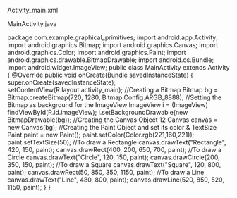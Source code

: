 Activity_main.xml

<?xml version="1.0" encoding="utf-8"?>
<RelativeLayout xmlns:android="http://schemas.android.com/apk/res/android"
android:layout_width="match_parent"
android:layout_height="match_parent"
android:background="#000000">
<ImageView
android:id="@+id/imageView"
android:layout_width="match_parent"
android:layout_height="match_parent" />
</RelativeLayout>


MainActivity.java

package com.example.graphical_primitives;
import android.app.Activity;
import android.graphics.Bitmap;
import android.graphics.Canvas;
import android.graphics.Color;
import android.graphics.Paint;
import android.graphics.drawable.BitmapDrawable;
import android.os.Bundle;
import android.widget.ImageView;
public class MainActivity extends Activity
{
@Override
public void onCreate(Bundle savedInstanceState)
{
super.onCreate(savedInstanceState);
setContentView(R.layout.activity_main);
//Creating a Bitmap
Bitmap bg = Bitmap.createBitmap(720, 1280, Bitmap.Config.ARGB_8888);
//Setting the Bitmap as background for the ImageView
ImageView i = (ImageView) findViewById(R.id.imageView);
i.setBackgroundDrawable(new BitmapDrawable(bg));
//Creating the Canvas Object
12
Canvas canvas = new Canvas(bg);
//Creating the Paint Object and set its color & TextSize
Paint paint = new Paint();
paint.setColor(Color.rgb(221,160,221));
paint.setTextSize(50);
//To draw a Rectangle
canvas.drawText("Rectangle", 420, 150, paint);
canvas.drawRect(400, 200, 650, 700, paint);
//To draw a Circle
canvas.drawText("Circle", 120, 150, paint);
canvas.drawCircle(200, 350, 150, paint);
//To draw a Square
canvas.drawText("Square", 120, 800, paint);
canvas.drawRect(50, 850, 350, 1150, paint);
//To draw a Line
canvas.drawText("Line", 480, 800, paint);
canvas.drawLine(520, 850, 520, 1150, paint);
}
}
